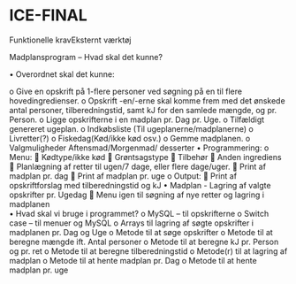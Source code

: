 # ICE-FINAL 

Funktionelle kravEksternt værktøj

Madplansprogram – Hvad skal det kunne? 

•	Overordnet skal det kunne: 

o	Give en opskrift på 1-flere personer ved søgning på en til flere hovedingredienser. 
o	Opskrift -en/-erne skal komme frem med det ønskede antal personer, tilberedningstid, samt kJ for den samlede mængde, og pr. Person. 
o	Ligge opskrifterne i en madplan pr. Dag pr. Uge. 
o	Tilfældigt genereret ugeplan. 
o	Indkøbsliste (Til ugeplanerne/madplanerne) 
o	Livretter(?) 
o	Fiskedag(Kød/ikke kød osv.) 
o	Gemme madplanen. 
o	Valgmuligheder Aftensmad/Morgenmad/ desserter 
•	Programmering: 
o	Menu: 
	Kødtype/ikke kød 
	Grøntsagstype 
	Tilbehør 
	Anden ingrediens 
	Planlægning af retter til ugen/7 dage, eller flere dage/uger. 
	Print af madplan pr. dag 
	Print af madplan pr. uge 
o	Output: 
	Print af opskriftforslag med tilberedningstid og kJ 
•	Madplan - Lagring af valgte opskrifter pr. Ugedag 
	Menu igen til søgning af nye retter og lagring i madplanen  
•	Hvad skal vi bruge i programmet? 
o	MySQL – til opskrifterne 
o	Switch case – til menuer og MySQL 
o	Arrays til lagring af søgte opskrifter i madplanen pr. Dag og Uge 
o	Metode til at søge opskrifter 
o	Metode til at beregne mængde ift. Antal personer 
o	Metode til at beregne kJ pr. Person og pr. ret 
o	Metode til at beregne tilberedningstid 
o	Metode(r) til at lagring af madplan 
o	Metode til at hente madplan pr. Dag 
o	Metode til at hente madplan pr. uge 
 

